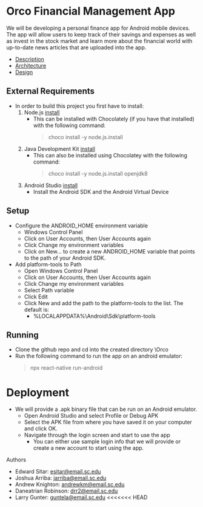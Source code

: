 # Orco Financial Management App

We will be developing a personal finance app for Android mobile devices. The app will allow users to keep track of their savings and expenses as well as invest in the stock market and learn more about the financial world with up-to-date news articles that are uploaded into the app.
- [Description](https://github.com/SCCapstone/Orco/wiki/Project-Description)
- [Architecture](https://github.com/SCCapstone/Orco/wiki/Architecture)
- [Design](https://github.com/SCCapstone/Orco/wiki/Design)

## External Requirements
- In order to build this project you first have to install:
    1. Node.js [install](https://nodejs.org/en/)
        - This can be installed with Chocolately (if you have that installed) with the following command:
            > choco install -y node.js.install
    2. Java Development Kit [install](https://www.oracle.com/java/technologies/downloads/)
        - This can also be installed using Chocolatey with the following command:
            > choco install -y node.js.install openjdk8
    3. Android Studio [install](https://developer.android.com/studio)
          - Install the Android SDK and the Android Virtual Device

## Setup

- Configure the ANDROID_HOME environment variable
    - Windows Control Panel
    - Click on User Accounts, then User Accounts again
    - Click Change my environment variables
    - Click on New… to create a new ANDROID_HOME variable that points to the path of your Android SDK.
- Add platform-tools to Path
    - Open Windows Control Panel
    - Click on User Accounts, then User Accounts again
    - Click Change my environment variables
    - Select Path variable
    - Click Edit
    - Click New and add the path to the platform-tools to the list. The default is:
        - %LOCALAPPDATA%\Android\Sdk\platform-tools

## Running

- Clone the github repo and cd into the created directory \Orco
- Run the following command to run the app on an android emulator:
    > npx react-native run-android 

# Deployment

- We will provide a .apk binary file that can be run on an Android emulator. 
    - Open Android Studio and select Profile or Debug APK
    - Select the APK file from where you have saved it on your computer and click OK.
    - Navigate through the login screen and start to use the app
        - You can either use sample login info that we will provide or create a new account to start using the app.

 Authors
- Edward Sitar: esitar@email.sc.edu
- Joshua Arriba: jarriba@email.sc.edu 
- Andrew Knighton: andrewkm@email.sc.edu 
- Daneatrian Robinson: drr2@email.sc.edu
- Larry Gunter: guntela@email.sc.edu
<<<<<<< HEAD

